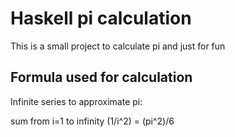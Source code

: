# Haskell pi calculation
This is a small project to calculate pi and just for fun

## Formula used for calculation
Infinite series to approximate pi:

sum from i=1 to infinity (1/i^2) = (pi^2)/6
